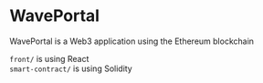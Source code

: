 # WavePortal
WavePortal is a Web3 application using the Ethereum blockchain  

`front/` is using React  
`smart-contract/` is using Solidity